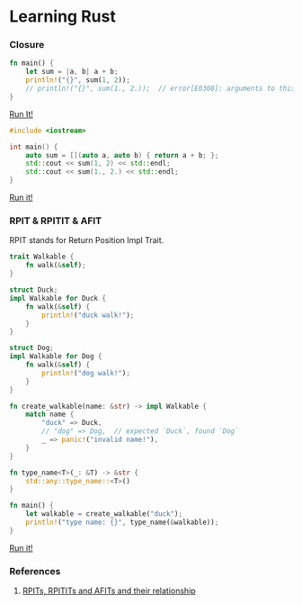 # Learning Rust

### Closure

```rust
fn main() {
    let sum = |a, b| a + b;
    println!("{}", sum(1, 2));
    // println!("{}", sum(1., 2.));  // error[E0308]: arguments to this function are incorrect
}
```
[Run It!](https://play.rust-lang.org/?version=stable&mode=debug&edition=2021&gist=262e08a5cc09b5b81e3a4263eb757b28)


```c++
#include <iostream>

int main() {
    auto sum = [](auto a, auto b) { return a + b; };
    std::cout << sum(1, 2) << std::endl;
    std::cout << sum(1., 2.) << std::endl;
}
```
[Run it!](https://godbolt.org/z/T56o46rEM)

### RPIT & RPITIT & AFIT

RPIT stands for Return Position Impl Trait.

```rust
trait Walkable {
    fn walk(&self);
}

struct Duck;
impl Walkable for Duck {
    fn walk(&self) {
        println!("duck walk!");
    }
}

struct Dog;
impl Walkable for Dog {
    fn walk(&self) {
        println!("dog walk!");
    }
}

fn create_walkable(name: &str) -> impl Walkable {
    match name {
        "duck" => Duck,
        // "dog" => Dog,  // expected `Duck`, found `Dog`
        _ => panic!("invalid name!"),
    }
}

fn type_name<T>(_: &T) -> &str {
    std::any::type_name::<T>()
}

fn main() {
    let walkable = create_walkable("duck");
    println!("type name: {}", type_name(&walkable));
}
```
[Run it!](https://play.rust-lang.org/?version=stable&mode=debug&edition=2021&gist=0301982aaca7cd56ff66c106c30410db)

### References

1. [RPITs, RPITITs and AFITs and their relationship](https://santiagopastorino.com/2022/10/20/what-rpits-rpitits-and-afits-and-their-relationship/)
